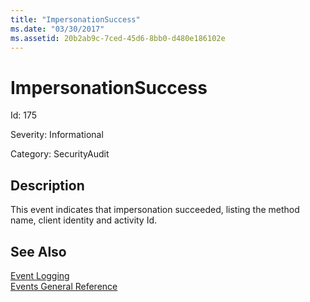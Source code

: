 ```yaml
---
title: "ImpersonationSuccess"
ms.date: "03/30/2017"
ms.assetid: 20b2ab9c-7ced-45d6-8bb0-d480e186102e
---
```

# ImpersonationSuccess
Id: 175  
  
 Severity: Informational  
  
 Category: SecurityAudit  
  
## Description  
 This event indicates that impersonation succeeded, listing the method name, client identity and activity Id.  
  
## See Also  
 [Event Logging](../../../../../docs/framework/wcf/diagnostics/event-logging/index.md)  
 [Events General Reference](../../../../../docs/framework/wcf/diagnostics/event-logging/events-general-reference.md)
